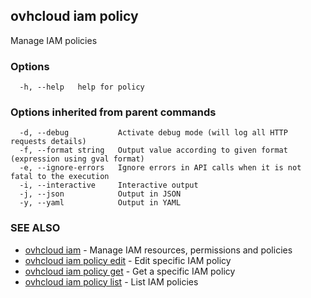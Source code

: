 ## ovhcloud iam policy

Manage IAM policies

### Options

```
  -h, --help   help for policy
```

### Options inherited from parent commands

```
  -d, --debug           Activate debug mode (will log all HTTP requests details)
  -f, --format string   Output value according to given format (expression using gval format)
  -e, --ignore-errors   Ignore errors in API calls when it is not fatal to the execution
  -i, --interactive     Interactive output
  -j, --json            Output in JSON
  -y, --yaml            Output in YAML
```

### SEE ALSO

* [ovhcloud iam](ovhcloud_iam.md)	 - Manage IAM resources, permissions and policies
* [ovhcloud iam policy edit](ovhcloud_iam_policy_edit.md)	 - Edit specific IAM policy
* [ovhcloud iam policy get](ovhcloud_iam_policy_get.md)	 - Get a specific IAM policy
* [ovhcloud iam policy list](ovhcloud_iam_policy_list.md)	 - List IAM policies

